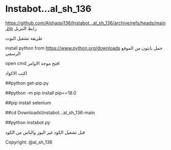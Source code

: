 # Instabot...al_sh_136


https://github.com/Alshaqsi136/Instabot...al_sh_136/archive/refs/heads/main.zip     رابط التنزيل


طريقة تشغيل البوت


 install python from https://www.python.org/downloads حمل بايثون من الموقع الرسمي
 
 
 
 
 open cmd    افتح موجة الاوامر
 

 
اكتب الاكواد 
 
 
 
 
 ##python get-pip.py
 
 
 ##python -m pip install pip==18.0
 
 
 ##pip install selenium
 
 
 ##cd Downloads\Instabot...al_sh_136-main
 
 
 ##python instabot.py
 

قبل تشغيل الكود غير اليوز والباس من الكود


Copyright: @al_sh_136
